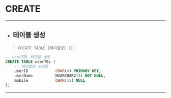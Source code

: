 # CREATE

***

* ## 테이블 생성

> `CREATE TABLE [테이블명] ();`

```sql
-- userTBL 테이블 생성
CREATE TABLE userTBL (
    -- 테이블의 속성들
    userID            CHAR(4) PRIMARY KEY,
    userName          NVARCHAR2(5) NOT NULL,
    mobile            CHAR(15) NULL
);
```
***

